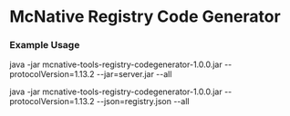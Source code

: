 # McNative Registry Code Generator

### Example Usage

java -jar mcnative-tools-registry-codegenerator-1.0.0.jar --protocolVersion=1.13.2 --jar=server.jar --all

java -jar mcnative-tools-registry-codegenerator-1.0.0.jar --protocolVersion=1.13.2 --json=registry.json --all
